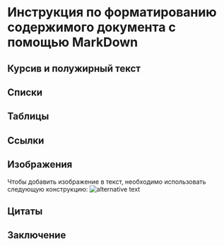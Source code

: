 # Инструкция по форматированию содержимого документа с помощью MarkDown
## Курсив и полужирный текст
## Списки
## Таблицы
## Ссылки
## Изображения
Чтобы добавить изображение в текст, необходимо использовать следующую конструкцию:
![alternative text](phone.jpg)
## Цитаты
## Заключение
